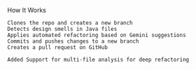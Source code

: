 How It Works

    Clones the repo and creates a new branch
    Detects design smells in Java files
    Applies automated refactoring based on Gemini suggestions
    Commits and pushes changes to a new branch
    Creates a pull request on GitHub

    Added Support for multi-file analysis for deep refactoring




